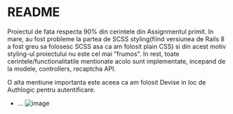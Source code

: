 # README

Proiectul de fata respecta 90% din cerintele din Assignmentul primit. In mare, au fost probleme la partea de SCSS styling(fiind versiunea de Rails 8 a fost greu sa folosesc SCSS asa ca am folosit plain CSS) si din acest motiv styling-ul proiectului nu este cel mai "frumos". In rest, toate cerintele/functionalitatile mentionate acolo sunt implementate, incepand de la modele, controllers, recaptcha API. 

O alta mentiune importanta este aceea ca am folosit Devise in loc de Authlogic pentru autentificare. 

* ...
![image](https://github.com/user-attachments/assets/4633f3c3-3c01-446d-97b4-845dc05ee81b)
